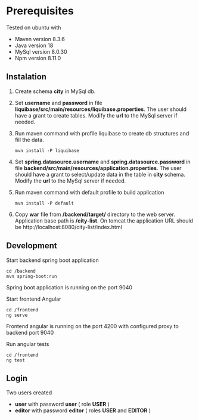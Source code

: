 # Prerequisites
Tested on ubuntu with 
* Maven version 8.3.6
* Java version 18
* MySql version 8.0.30
* Npm version 8.11.0

## Instalation

1. Create schema __city__ in MySql db.
   
2. Set __username__ and __password__ in file __liquibase/src/main/resources/liquibase.properties__. The user should have a grant to create tables. Modify the __url__ to the MySql server if needed.
   
3. Run maven command with profile liquibase to create db structures and fill the data.

    ```mvn install -P liquibase```

4. Set __spring.datasource.username__ and __spring.datasource.password__ in file __backend/src/main/resources/application.properties__. The user should have a grant to select/update data in the table in __city__ schema. Modify the __url__ to the MySql server if needed.
   
5. Run maven command with default profile to build application

   ```mvn install -P default```

6. Copy __war__ file from __/backend/target/__ directory to the web server. Application base path is __/city-list__. On tomcat the application URL should be http://localhost:8080/city-list/index.html

## Development

Start backend spring boot application
```shell
cd /backend
mvn spring-boot:run
```

Spring boot application is running on the port 9040

Start frontend Angular
```shell
cd /frontend
ng serve
```
Frontend angular is running on the port 4200 with configured proxy to backend port 9040 

Run angular tests

```shell
cd /frontend
ng test
```

## Login

Two users created
* __user__ with password __user__ ( role __USER__ )
* __editor__ with password __editor__ ( roles __USER__ and __EDITOR__ )
